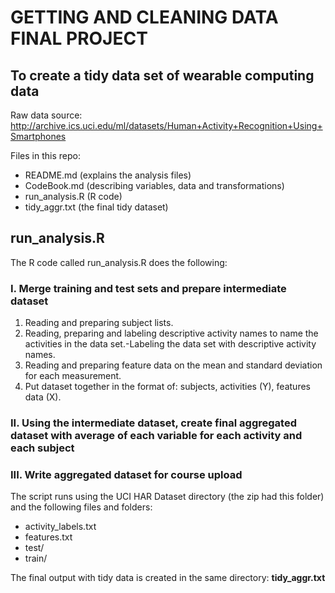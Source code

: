 ﻿
# GETTING AND CLEANING DATA FINAL PROJECT

## To create a tidy data set of wearable computing data

Raw data source: http://archive.ics.uci.edu/ml/datasets/Human+Activity+Recognition+Using+Smartphones

Files in this repo:
* README.md (explains the analysis files)
* CodeBook.md (describing variables, data and transformations)
* run_analysis.R (R code)
* tidy_aggr.txt (the final tidy dataset)

## run_analysis.R

The R code called run_analysis.R does the following: 

### I. Merge training and test sets and prepare intermediate dataset 
1. Reading and preparing subject lists. 
2. Reading, preparing and labeling descriptive activity names to name the activities in the data set.-Labeling the data set with descriptive activity names. 
3. Reading and preparing feature data on the mean and standard deviation for each measurement. 
4. Put dataset together in the format of: subjects, activities (Y), features data (X).

### II. Using the intermediate dataset, create final aggregated dataset with average of each variable for each activity and each subject

### III. Write aggregated dataset for course upload

The script runs using the UCI HAR Dataset directory (the zip had this folder) and the following files and folders:
* activity_labels.txt
* features.txt
* test/
* train/

The final output with tidy data is created in the same directory: **tidy_aggr.txt**
 